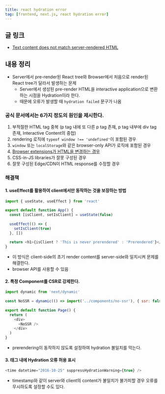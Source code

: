 ```yaml
---
title: react hydration error
tag: [frontend, next.js, react hydration error]
---
```

## 글 링크
- [Text content does not match server-rendered HTML](https://nextjs.org/docs/messages/react-hydration-error)

## 내용 정리
- Server에서 pre-render된 React tree와 Browser에서 처음으로 render된 React tree가 달라서 발생하는 문제
  - Server에서 생성된 pre-render HTML을 interactive application으로 변환하는 시점을 Hydration이라 한다.
  - 때문에 오류가 발생할 때 `hydration failed` 문구가 나옴

### 공식 문서에서는 6가지 정도의 원인을 제시한다.
1. 부적절한 HTML tag 중복 (p tag 내에 또 다른 p tag 존재, p tag 내부에 div tag 존재, Interactive Content의 중첩)
2. rendering 로직에 `typeof window !== 'undefined'`이 포함된 경우
3. `window` 또는 `localStorage`와 같은 browser-only API가 로직에 포함된 경우
4. [Browser extensions가 HTML을 변경하는 경우](https://github.com/facebook/react/issues/24430)
5. CSS-in-JS libraries가 잘못 구성된 경우
6. 잘못 구성된 Edge/CDN이 HTML response를 수정할 경우

### 해결책
#### 1. useEffect를 활용하여 client에서만 동작하는 것을 보장하는 방법
```javascript
import { useState, useEffect } from 'react'
 
export default function App() {
  const [isClient, setIsClient] = useState(false)
 
  useEffect(() => {
    setIsClient(true)
  }, [])
 
  return <h1>{isClient ? 'This is never prerendered' : 'Prerendered'}</h1>
}
```
- 이 방식은 client-side의 초기 render content를 server-side와 일치시켜 문제를 해결한다.
- browser API를 사용할 수 있음

#### 2. 특정 Component를 CSR로 강제한다.
```javascript
import dynamic from 'next/dynamic'
 
const NoSSR = dynamic(() => import('../components/no-ssr'), { ssr: false })
 
export default function Page() {
  return (
    <div>
      <NoSSR />
    </div>
  )
}
```
- prerendering이 동작하지 않도록 설정하여 hydration 불일치를 막는다.

#### 3. 태그 내에 Hydration 오류 허용 표시
```javascript
<time datetime="2016-10-25" suppressHydrationWarning={true} />
```
- timestamp와 같이 server와 client의 content가 불일치가 불가피할 경우 오류를 무시하도록 설정할 수도 있다.